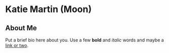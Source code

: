 # Katie Martin (Moon)

## About Me
Put a brief bio here about you. Use a few **bold** and _italic_ words and maybe a [link or two](http://www.google.com).